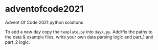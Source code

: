 # adventofcode2021
Advent Of Code 2021 python solutions

To add a new day copy the `template.py` into `dayX.py`.
Add/fix the paths to the data & example files, write your own data parsing logic and part_1 and part_2 logic.
